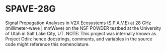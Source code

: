# SPAVE-28G
Signal Propagation Analyses in V2X Ecosystems (S.P.A.V.E) at 28 GHz (millimeter-wave | mmWave) on the NSF POWDER testbed at the University of Utah in Salt Lake City, UT.
NOTE: This project was internally known as Project Odin: hence docstrings, comments, and variables in the source code might reference this nomenclature.